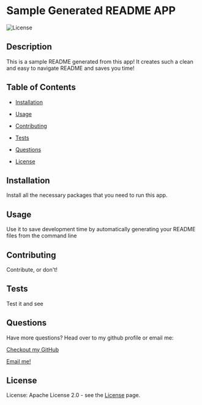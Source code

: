 
  # Sample Generated README APP
  
![License](https://img.shields.io/static/v1?label=license&message=Apache+2.0&color=green) 

  ## Description
  
This is a sample README generated from this app! It creates such a clean and easy to navigate README and saves you time!
  
## Table of Contents
  
* [Installation](#Installation)
  
* [Usage](#Usage)
  
* [Contributing](#Contributing)
  
* [Tests](#Tests)
  
* [Questions](#Questions)
  
* [License](#License)
  
## Installation
  
Install all the necessary packages that you need to run this app.
  
## Usage
  
Use it to save development time by automatically generating your README files from the command line
  
## Contributing
  
Contribute, or don't!
  
## Tests
  
Test it and see
  
## Questions
  
Have more questions? Head over to my github profile or email me:
  
[Checkout my GitHub](www.github.com/test )
  
[Email me!](test@yopmail.com)
  
## License
  
License: Apache License 2.0 - see the [License](https://choosealicense.com/licenses/apache-2.0/) page.

  